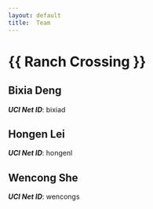 ```yaml
---
layout: default
title:  Team
---
```


# {{ Ranch Crossing }}


## Bixia Deng
***UCI Net ID***: bixiad

## Hongen Lei
***UCI Net ID***: hongenl

## Wencong She
***UCI Net ID***: wencongs
